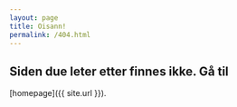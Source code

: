 ```yaml
---
layout: page
title: Oisann!
permalink: /404.html
---
```


## Siden due leter etter finnes ikke. Gå til 
[homepage]({{ site.url }}).
